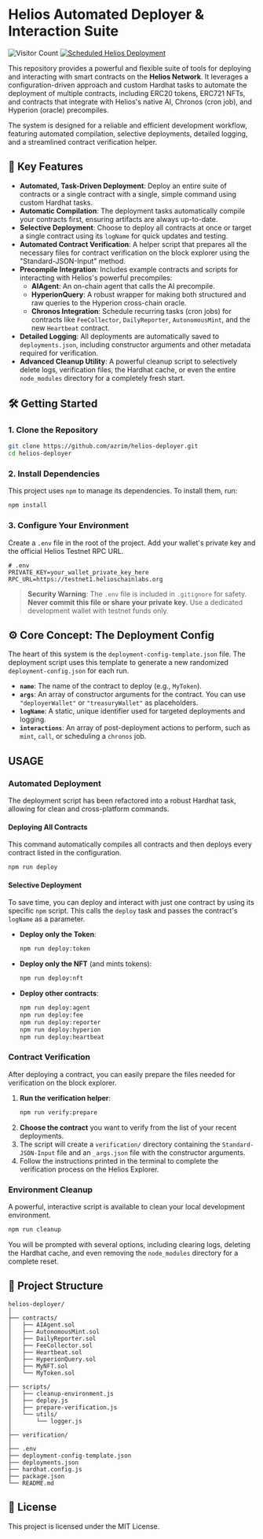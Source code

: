 # Helios Automated Deployer & Interaction Suite

![Visitor Count](https://api.visitorbadge.io/api/VisitorHit?user=azrim&repo=helios-deployer)
[![Scheduled Helios Deployment](https://github.com/azrim/helios-deployer/actions/workflows/deploy.yml/badge.svg?branch=main)](https://github.com/azrim/helios-deployer/actions/workflows/deploy.yml)

This repository provides a powerful and flexible suite of tools for deploying and interacting with smart contracts on the **Helios Network**. It leverages a configuration-driven approach and custom Hardhat tasks to automate the deployment of multiple contracts, including ERC20 tokens, ERC721 NFTs, and contracts that integrate with Helios's native AI, Chronos (cron job), and Hyperion (oracle) precompiles.

The system is designed for a reliable and efficient development workflow, featuring automated compilation, selective deployments, detailed logging, and a streamlined contract verification helper.

## 🚀 Key Features

* **Automated, Task-Driven Deployment**: Deploy an entire suite of contracts or a single contract with a single, simple command using custom Hardhat tasks.
* **Automatic Compilation**: The deployment tasks automatically compile your contracts first, ensuring artifacts are always up-to-date.
* **Selective Deployment**: Choose to deploy all contracts at once or target a single contract using its `logName` for quick updates and testing.
* **Automated Contract Verification**: A helper script that prepares all the necessary files for contract verification on the block explorer using the "Standard-JSON-Input" method.
* **Precompile Integration**: Includes example contracts and scripts for interacting with Helios's powerful precompiles:
    * **AIAgent**: An on-chain agent that calls the AI precompile.
    * **HyperionQuery**: A robust wrapper for making both structured and raw queries to the Hyperion cross-chain oracle.
    * **Chronos Integration**: Schedule recurring tasks (cron jobs) for contracts like `FeeCollector`, `DailyReporter`, `AutonomousMint`, and the new `Heartbeat` contract.
* **Detailed Logging**: All deployments are automatically saved to `deployments.json`, including constructor arguments and other metadata required for verification.
* **Advanced Cleanup Utility**: A powerful cleanup script to selectively delete logs, verification files, the Hardhat cache, or even the entire `node_modules` directory for a completely fresh start.

## 🛠️ Getting Started

### 1. Clone the Repository

```bash
git clone https://github.com/azrim/helios-deployer.git
cd helios-deployer
```

### 2. Install Dependencies

This project uses `npm` to manage its dependencies. To install them, run:

```bash
npm install
```

### 3. Configure Your Environment

Create a `.env` file in the root of the project. Add your wallet's private key and the official Helios Testnet RPC URL.

```env
# .env
PRIVATE_KEY=your_wallet_private_key_here
RPC_URL=https://testnet1.helioschainlabs.org
```

> **Security Warning**: The `.env` file is included in `.gitignore` for safety. **Never commit this file or share your private key.** Use a dedicated development wallet with testnet funds only.

## ⚙️ Core Concept: The Deployment Config

The heart of this system is the `deployment-config-template.json` file. The deployment script uses this template to generate a new randomized `deployment-config.json` for each run.

* **`name`**: The name of the contract to deploy (e.g., `MyToken`).
* **`args`**: An array of constructor arguments for the contract. You can use `"deployerWallet"` or `"treasuryWallet"` as placeholders.
* **`logName`**: A static, unique identifier used for targeted deployments and logging.
* **`interactions`**: An array of post-deployment actions to perform, such as `mint`, `call`, or scheduling a `chronos` job.

## USAGE

### Automated Deployment

The deployment script has been refactored into a robust Hardhat task, allowing for clean and cross-platform commands.

#### Deploying All Contracts

This command automatically compiles all contracts and then deploys every contract listed in the configuration.

```bash
npm run deploy
```

#### Selective Deployment

To save time, you can deploy and interact with just one contract by using its specific `npm` script. This calls the `deploy` task and passes the contract's `logName` as a parameter.

* **Deploy only the Token**:
    ```bash
    npm run deploy:token
    ```
* **Deploy only the NFT** (and mints tokens):
    ```bash
    npm run deploy:nft
    ```
* **Deploy other contracts**:
    ```bash
    npm run deploy:agent
    npm run deploy:fee
    npm run deploy:reporter
    npm run deploy:hyperion
    npm run deploy:heartbeat
    ```

### Contract Verification

After deploying a contract, you can easily prepare the files needed for verification on the block explorer.

1.  **Run the verification helper**:
    ```bash
    npm run verify:prepare
    ```
2.  **Choose the contract** you want to verify from the list of your recent deployments.
3.  The script will create a `verification/` directory containing the `Standard-JSON-Input` file and an `_args.json` file with the constructor arguments.
4.  Follow the instructions printed in the terminal to complete the verification process on the Helios Explorer.

### Environment Cleanup

A powerful, interactive script is available to clean your local development environment.

```bash
npm run cleanup
```

You will be prompted with several options, including clearing logs, deleting the Hardhat cache, and even removing the `node_modules` directory for a complete reset.

## 📁 Project Structure

```
helios-deployer/
│
├── contracts/
│   ├── AIAgent.sol
│   ├── AutonomousMint.sol
│   ├── DailyReporter.sol
│   ├── FeeCollector.sol
│   ├── Heartbeat.sol
│   ├── HyperionQuery.sol
│   ├── MyNFT.sol
│   └── MyToken.sol
│
├── scripts/
│   ├── cleanup-environment.js
│   ├── deploy.js
│   ├── prepare-verification.js
│   └── utils/
│       └── logger.js
│
├── verification/
│
├── .env
├── deployment-config-template.json
├── deployments.json
├── hardhat.config.js
├── package.json
└── README.md
```

## 🪪 License

This project is licensed under the MIT License.
